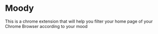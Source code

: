 # Moody
This is a chrome extension that will help you filter your home page of your Chrome Browser according to your mood
